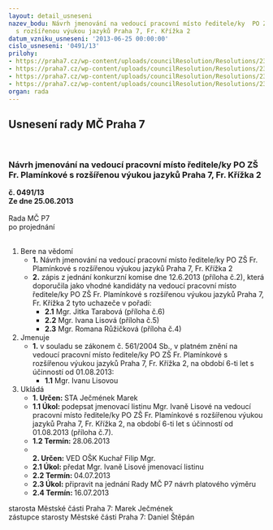 ```yaml
---
layout: detail_usneseni
nazev_bodu: Návrh jmenování na vedoucí pracovní místo ředitele/ky  PO ZŠ Fr. Plamínkové
  s rozšířenou výukou jazyků Praha 7, Fr. Křížka 2
datum_vzniku_usneseni: '2013-06-25 00:00:00'
cislo_usneseni: '0491/13'
prilohy:
- https://praha7.cz/wp-content/uploads/councilResolution/Resolutions/23890/35-13-p%c5%99.1_z%c3%a1pis_z_kk_12.6.2013.doc
- https://praha7.cz/wp-content/uploads/councilResolution/Resolutions/23890/35-13-p%c5%99.2_z%c3%a1pis_z_kk_22.5.2013.doc
- https://praha7.cz/wp-content/uploads/councilResolution/Resolutions/23890/35-13-p%c5%99.3_vyhl%c3%a1%c5%a1en%c3%ad_konkurzn%c3%adch_po%c5%beadavk%c5%af_plam%c3%adnek.doc
- https://praha7.cz/wp-content/uploads/councilResolution/Resolutions/23890/35-13-p%c5%99.7_jmenovac%c3%ad_dekret.doc
organ: rada
---
```

<div id="ucUsn_pList" class="usn">
	<span><h2>Usnesení rady MČ Praha 7 </h2>
<br></span><div class="standBody">
<span><h3>Návrh jmenování na vedoucí pracovní místo ředitele/ky  PO ZŠ Fr. Plamínkové s rozšířenou výukou jazyků Praha 7, Fr. Křížka 2</h3></span><div class="center">
		<strong>č. 0491/13</strong><br>
	</div>
<div class="center">
		<strong>Ze dne 25.06.2013</strong><br><br>
	</div>Rada MČ P7<br> po projednání<br><br><ol>
<li>Bere na vědomí<ul>
<li>
<strong>1.</strong> Návrh jmenování na vedoucí pracovní místo ředitele/ky  PO ZŠ Fr. Plamínkové s rozšířenou výukou jazyků Praha 7, Fr. Křížka 2</li>
<li>
<strong>2.</strong> zápis z jednání konkurzní komise dne 12.6.2013 (příloha č.2), která doporučila jako vhodné kandidáty na vedoucí pracovní místo ředitele/ky  PO ZŠ Fr. Plamínkové s rozšířenou výukou jazyků Praha 7, Fr. Křížka 2 tyto uchazeče v pořadí:<ul>
<li>
<strong>2.1</strong> Mgr. Jitka Tarabová (příloha č.6)</li>
<li>
<strong>2.2</strong> Mgr. Ivana Lisová (příloha č.5)</li>
<li>
<strong>2.3</strong> Mgr. Romana Růžičková (příloha č.4)      </li>
</ul>
</li>
</ul>
</li>
<li>Jmenuje<ul><li>
<strong>1.</strong> v souladu se zákonem č. 561/2004 Sb., v platném znění na vedoucí pracovní místo ředitele/ky  PO ZŠ Fr. Plamínkové s rozšířenou výukou jazyků Praha 7, Fr. Křížka 2, na období 6-ti let s účinností od 01.08.2013:<ul><li>
<strong>1.1</strong> Mgr. Ivanu Lisovou</li></ul>
</li></ul>
</li>
<li>Ukládá<ul>
<li>
<strong>1. Určen: </strong>STA Ječmének Marek</li>
<li>
<strong>1.1 Úkol: </strong>podepsat jmenovací listinu Mgr. Ivaně Lisové na vedoucí pracovní místo ředitele/ky  PO ZŠ Fr. Plamínkové s rozšířenou výukou jazyků Praha 7, Fr. Křížka 2, na období 6-ti let s účinností od 01.08.2013 (příloha č.7).</li>
<li>
<strong>1.2 Termín: </strong>28.06.2013</li>
<li>
<strong><br>2. Určen: </strong>VED OŠK Kuchař Filip Mgr.</li>
<li>
<strong>2.1 Úkol: </strong>předat Mgr. Ivaně Lisové jmenovací listinu</li>
<li>
<strong>2.2 Termín: </strong>04.07.2013</li>
<li>
<strong>2.3 Úkol: </strong>připravit na jednání Rady MČ P7 návrh platového výměru</li>
<li>
<strong>2.4 Termín: </strong>16.07.2013</li>
</ul>
</li>
</ol>starosta Městské části Praha 7: Marek Ječmének<br>zástupce starosty Městské části Praha 7: Daniel Štěpán 
</div>
</div>